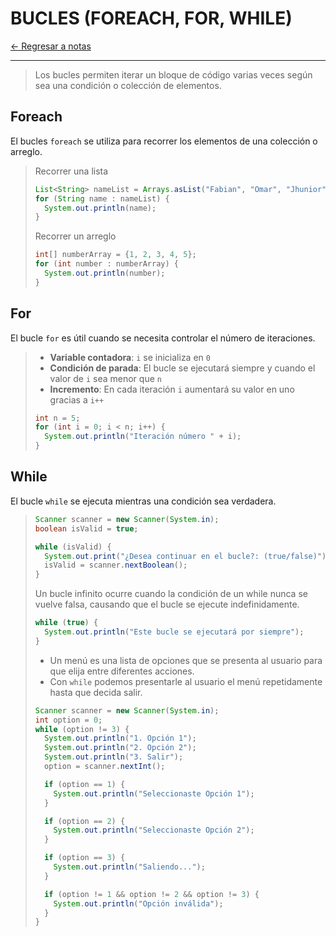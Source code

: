# BUCLES (FOREACH, FOR, WHILE)

[← Regresar a notas](../../README.md) <br>

---

> Los bucles permiten iterar un bloque de código varias veces según sea una condición o colección de elementos.

## Foreach
El bucles `foreach` se utiliza para recorrer los elementos de una colección o arreglo.

> Recorrer una lista
>```java
> List<String> nameList = Arrays.asList("Fabian", "Omar", "Jhunior");
> for (String name : nameList) {
>   System.out.println(name);
> }
>```
>
> Recorrer un arreglo
>```java
> int[] numberArray = {1, 2, 3, 4, 5};
> for (int number : numberArray) {
>   System.out.println(number);
> }

## For
El bucle `for` es útil cuando se necesita controlar el número de iteraciones.

> - **Variable contadora**: `i` se inicializa en `0`
> - **Condición de parada**: El bucle se ejecutará siempre y cuando el valor de `i` sea menor que `n`
> - **Incremento**: En cada iteración `i` aumentará su valor en uno gracias a `i++`
>```java
> int n = 5;
> for (int i = 0; i < n; i++) {
>   System.out.println("Iteración número " + i);
> }
>```

## While
El bucle `while` se ejecuta mientras una condición sea verdadera.

>```java
> Scanner scanner = new Scanner(System.in);
> boolean isValid = true;
>
> while (isValid) {
>   System.out.print("¿Desea continuar en el bucle?: (true/false)");
>   isValid = scanner.nextBoolean();
> }
>```
>
> Un bucle infinito ocurre cuando la condición de un while nunca se vuelve falsa, causando que el bucle se ejecute indefinidamente.
>```java
> while (true) {
>   System.out.println("Este bucle se ejecutará por siempre");
> }
>```
>
> - Un menú es una lista de opciones que se presenta al usuario para que elija entre diferentes acciones. 
> - Con `while` podemos presentarle al usuario el menú repetidamente hasta que decida salir. 
>```java
> Scanner scanner = new Scanner(System.in);
> int option = 0;
> while (option != 3) {
>   System.out.println("1. Opción 1");
>   System.out.println("2. Opción 2");
>   System.out.println("3. Salir");
>   option = scanner.nextInt();
>
>   if (option == 1) {
>     System.out.println("Seleccionaste Opción 1");
>   }
>
>   if (option == 2) {
>     System.out.println("Seleccionaste Opción 2");
>   }
>
>   if (option == 3) {
>     System.out.println("Saliendo...");
>   }
>
>   if (option != 1 && option != 2 && option != 3) {
>     System.out.println("Opción inválida");
>   }
> }
>```

